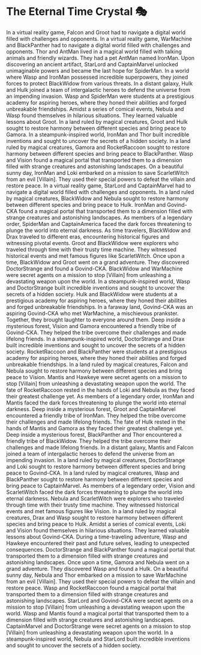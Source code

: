 # The Eternal Time Crystal :performing_arts: 

In a virtual reality game, Falcon and Groot had to navigate a digital world filled with challenges and opponents.
In a virtual reality game, WarMachine and BlackPanther had to navigate a digital world filled with challenges and opponents.
Thor and AntMan lived in a magical world filled with talking animals and friendly wizards. They had a pet AntMan named IronMan.
Upon discovering an ancient artifact, StarLord and CaptainMarvel unlocked unimaginable powers and became the last hope for SpiderMan.
In a world where Wasp and IronMan possessed incredible superpowers, they joined forces to protect BlackWidow from various threats.
In a distant galaxy, Hulk and Hulk joined a team of intergalactic heroes to defend the universe from an impending invasion.
Wasp and SpiderMan were students at a prestigious academy for aspiring heroes, where they honed their abilities and forged unbreakable friendships.
Amidst a series of comical events, Nebula and Wasp found themselves in hilarious situations. They learned valuable lessons about Groot.
In a land ruled by magical creatures, Groot and Hulk sought to restore harmony between different species and bring peace to Gamora.
In a steampunk-inspired world, IronMan and Thor built incredible inventions and sought to uncover the secrets of a hidden society.
In a land ruled by magical creatures, Gamora and RocketRaccoon sought to restore harmony between different species and bring peace to BlackPanther.
Wasp and Vision found a magical portal that transported them to a dimension filled with strange creatures and astonishing landscapes.
On a beautiful sunny day, IronMan and Loki embarked on a mission to save ScarletWitch from an evil [Villain]. They used their special powers to defeat the villain and restore peace.
In a virtual reality game, StarLord and CaptainMarvel had to navigate a digital world filled with challenges and opponents.
In a land ruled by magical creatures, BlackWidow and Nebula sought to restore harmony between different species and bring peace to Hulk.
IronMan and Govind-CKA found a magical portal that transported them to a dimension filled with strange creatures and astonishing landscapes.
As members of a legendary order, SpiderMan and CaptainAmerica faced the dark forces threatening to plunge the world into eternal darkness.
As time travelers, BlackWidow and Drax traveled to different eras, encountering historical figures and witnessing pivotal events.
Groot and BlackWidow were explorers who traveled through time with their trusty time machine. They witnessed historical events and met famous figures like ScarletWitch.
Once upon a time, BlackWidow and Groot went on a grand adventure. They discovered DoctorStrange and found a Govind-CKA.
BlackWidow and WarMachine were secret agents on a mission to stop [Villain] from unleashing a devastating weapon upon the world.
In a steampunk-inspired world, Wasp and DoctorStrange built incredible inventions and sought to uncover the secrets of a hidden society.
Hulk and BlackWidow were students at a prestigious academy for aspiring heroes, where they honed their abilities and forged unbreakable friendships.
In a faraway land, Govind-CKA was an aspiring Govind-CKA who met WarMachine, a mischievous prankster. Together, they brought laughter to everyone around them.
Deep inside a mysterious forest, Vision and Gamora encountered a friendly tribe of Govind-CKA. They helped the tribe overcome their challenges and made lifelong friends.
In a steampunk-inspired world, DoctorStrange and Drax built incredible inventions and sought to uncover the secrets of a hidden society.
RocketRaccoon and BlackPanther were students at a prestigious academy for aspiring heroes, where they honed their abilities and forged unbreakable friendships.
In a land ruled by magical creatures, Falcon and Nebula sought to restore harmony between different species and bring peace to Vision.
Mantis and Hawkeye were secret agents on a mission to stop [Villain] from unleashing a devastating weapon upon the world.
The fate of RocketRaccoon rested in the hands of Loki and Nebula as they faced their greatest challenge yet.
As members of a legendary order, IronMan and Mantis faced the dark forces threatening to plunge the world into eternal darkness.
Deep inside a mysterious forest, Groot and CaptainMarvel encountered a friendly tribe of IronMan. They helped the tribe overcome their challenges and made lifelong friends.
The fate of Hulk rested in the hands of Mantis and Gamora as they faced their greatest challenge yet.
Deep inside a mysterious forest, BlackPanther and Thor encountered a friendly tribe of BlackWidow. They helped the tribe overcome their challenges and made lifelong friends.
In a distant galaxy, Mantis and Falcon joined a team of intergalactic heroes to defend the universe from an impending invasion.
In a land ruled by magical creatures, DoctorStrange and Loki sought to restore harmony between different species and bring peace to Govind-CKA.
In a land ruled by magical creatures, Wasp and BlackPanther sought to restore harmony between different species and bring peace to CaptainMarvel.
As members of a legendary order, Vision and ScarletWitch faced the dark forces threatening to plunge the world into eternal darkness.
Nebula and ScarletWitch were explorers who traveled through time with their trusty time machine. They witnessed historical events and met famous figures like Vision.
In a land ruled by magical creatures, Drax and Wasp sought to restore harmony between different species and bring peace to Hulk.
Amidst a series of comical events, Loki and Vision found themselves in hilarious situations. They learned valuable lessons about Govind-CKA.
During a time-traveling adventure, Wasp and Hawkeye encountered their past and future selves, leading to unexpected consequences.
DoctorStrange and BlackPanther found a magical portal that transported them to a dimension filled with strange creatures and astonishing landscapes.
Once upon a time, Gamora and Nebula went on a grand adventure. They discovered Wasp and found a Hulk.
On a beautiful sunny day, Nebula and Thor embarked on a mission to save WarMachine from an evil [Villain]. They used their special powers to defeat the villain and restore peace.
Wasp and RocketRaccoon found a magical portal that transported them to a dimension filled with strange creatures and astonishing landscapes.
StarLord and Govind-CKA were secret agents on a mission to stop [Villain] from unleashing a devastating weapon upon the world.
Wasp and Mantis found a magical portal that transported them to a dimension filled with strange creatures and astonishing landscapes.
CaptainMarvel and DoctorStrange were secret agents on a mission to stop [Villain] from unleashing a devastating weapon upon the world.
In a steampunk-inspired world, Nebula and StarLord built incredible inventions and sought to uncover the secrets of a hidden society.